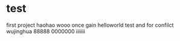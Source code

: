 # test
first project
haohao
wooo
once gain
helloworld
test and for confilct
wujinghua
88888
0000000
iiiiiii
